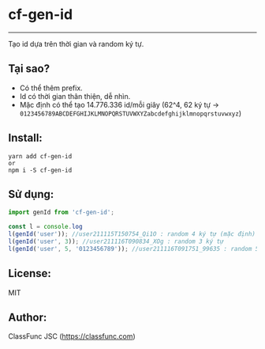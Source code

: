 # cf-gen-id

---
Tạo id dựa trên thời gian và random ký tự.

## Tại sao?

- Có thể thêm prefix.
- Id có thời gian thân thiện, dễ nhìn.
- Mặc định có thể tạo 14.776.336 id/mỗi giây (62^4, 62 ký tự
  → `0123456789ABCDEFGHIJKLMNOPQRSTUVWXYZabcdefghijklmnopqrstuvwxyz`)

## Install:

```shell
yarn add cf-gen-id
or
npm i -S cf-gen-id
```

## Sử dụng:

```js
import genId from 'cf-gen-id';

const l = console.log
l(genId('user')); //user211115T150754_Qi1O : random 4 ký tự (mặc định)
l(genId('user', 3)); //user211116T090834_XOg : random 3 ký tự
l(genId('user', 5, '0123456789')); //user211116T091751_99635 : random 5 ký tự từ 0-9
```

## License:

MIT

## Author:

ClassFunc JSC (https://classfunc.com)

